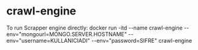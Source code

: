 # crawl-engine
To run Scrapper engine directly:
docker run -itd --name crawl-engine --env="mongourl=MONGO.SERVER.HOSTNAME" --env="username=KULLANICIADI" --env="password=SIFRE" crawl-engine
